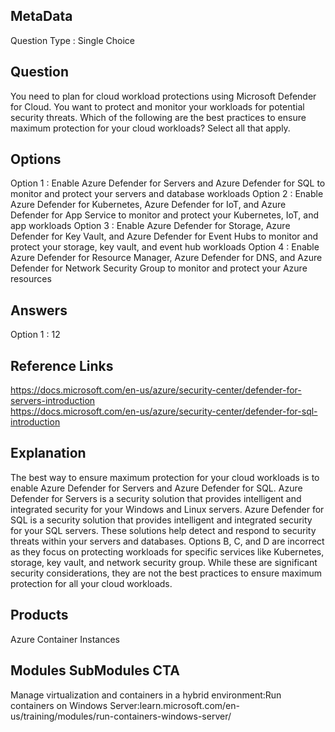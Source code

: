 ## MetaData
Question Type : Single Choice

## Question
You need to plan for cloud workload protections using Microsoft Defender for Cloud. You want to protect and monitor your workloads for potential security threats. Which of the following are the best practices to ensure maximum protection for your cloud workloads? Select all that apply.

## Options
Option 1 : Enable Azure Defender for Servers and Azure Defender for SQL to monitor and protect your servers and database workloads
Option 2 : Enable Azure Defender for Kubernetes, Azure Defender for IoT, and Azure Defender for App Service to monitor and protect your Kubernetes, IoT, and app workloads
Option 3 : Enable Azure Defender for Storage, Azure Defender for Key Vault, and Azure Defender for Event Hubs to monitor and protect your storage, key vault, and event hub workloads
Option 4 : Enable Azure Defender for Resource Manager, Azure Defender for DNS, and Azure Defender for Network Security Group to monitor and protect your Azure resources
 
## Answers
Option 1 : 12

## Reference Links
https://docs.microsoft.com/en-us/azure/security-center/defender-for-servers-introduction <br> https://docs.microsoft.com/en-us/azure/security-center/defender-for-sql-introduction 

## Explanation
The best way to ensure maximum protection for your cloud workloads is to enable Azure Defender for Servers and Azure Defender for SQL. Azure Defender for Servers is a security solution that provides intelligent and integrated security for your Windows and Linux servers. Azure Defender for SQL is a security solution that provides intelligent and integrated security for your SQL servers. These solutions help detect and respond to security threats within your servers and databases. Options B, C, and D are incorrect as they focus on protecting workloads for specific services like Kubernetes, storage, key vault, and network security group. While these are significant security considerations, they are not the best practices to ensure maximum protection for all your cloud workloads.

## Products
Azure Container Instances

## Modules SubModules CTA
Manage virtualization and containers in a hybrid environment:Run containers on Windows Server:learn.microsoft.com/en-us/training/modules/run-containers-windows-server/
